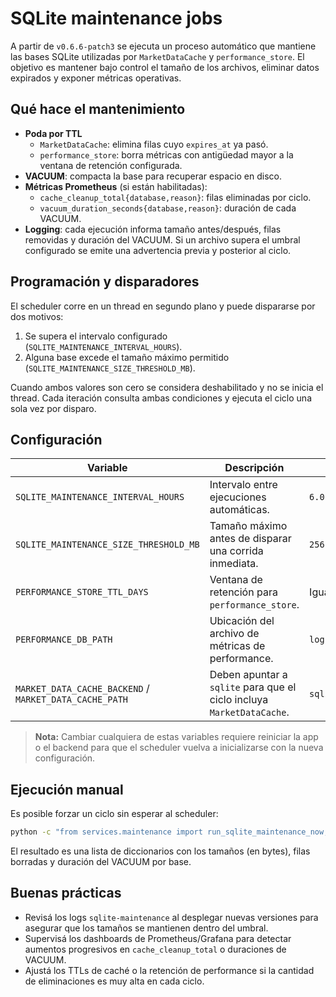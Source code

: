 # SQLite maintenance jobs

A partir de `v0.6.6-patch3` se ejecuta un proceso automático que mantiene las
bases SQLite utilizadas por `MarketDataCache` y `performance_store`. El
objetivo es mantener bajo control el tamaño de los archivos, eliminar datos
expirados y exponer métricas operativas.

## Qué hace el mantenimiento

* **Poda por TTL**
  * `MarketDataCache`: elimina filas cuyo `expires_at` ya pasó.
  * `performance_store`: borra métricas con antigüedad mayor a la ventana de
    retención configurada.
* **VACUUM**: compacta la base para recuperar espacio en disco.
* **Métricas Prometheus** (si están habilitadas):
  * `cache_cleanup_total{database,reason}`: filas eliminadas por ciclo.
  * `vacuum_duration_seconds{database,reason}`: duración de cada VACUUM.
* **Logging**: cada ejecución informa tamaño antes/después, filas removidas y
  duración del VACUUM. Si un archivo supera el umbral configurado se emite una
  advertencia previa y posterior al ciclo.

## Programación y disparadores

El scheduler corre en un thread en segundo plano y puede dispararse por dos
motivos:

1. Se supera el intervalo configurado (`SQLITE_MAINTENANCE_INTERVAL_HOURS`).
2. Alguna base excede el tamaño máximo permitido (`SQLITE_MAINTENANCE_SIZE_THRESHOLD_MB`).

Cuando ambos valores son cero se considera deshabilitado y no se inicia el
thread. Cada iteración consulta ambas condiciones y ejecuta el ciclo una sola
vez por disparo.

## Configuración

| Variable | Descripción | Default |
| --- | --- | --- |
| `SQLITE_MAINTENANCE_INTERVAL_HOURS` | Intervalo entre ejecuciones automáticas. | `6.0` |
| `SQLITE_MAINTENANCE_SIZE_THRESHOLD_MB` | Tamaño máximo antes de disparar una corrida inmediata. | `256.0` |
| `PERFORMANCE_STORE_TTL_DAYS` | Ventana de retención para `performance_store`. | Igual a `LOG_RETENTION_DAYS` |
| `PERFORMANCE_DB_PATH` | Ubicación del archivo de métricas de performance. | `logs/performance/performance_metrics.db` |
| `MARKET_DATA_CACHE_BACKEND` / `MARKET_DATA_CACHE_PATH` | Deben apuntar a `sqlite` para que el ciclo incluya `MarketDataCache`. | `sqlite` / `data/market_cache.db` |

> **Nota:** Cambiar cualquiera de estas variables requiere reiniciar la app o
> el backend para que el scheduler vuelva a inicializarse con la nueva
> configuración.

## Ejecución manual

Es posible forzar un ciclo sin esperar al scheduler:

```bash
python -c "from services.maintenance import run_sqlite_maintenance_now; print(run_sqlite_maintenance_now(reason='manual'))"
```

El resultado es una lista de diccionarios con los tamaños (en bytes), filas
borradas y duración del VACUUM por base.

## Buenas prácticas

* Revisá los logs `sqlite-maintenance` al desplegar nuevas versiones para
  asegurar que los tamaños se mantienen dentro del umbral.
* Supervisá los dashboards de Prometheus/Grafana para detectar aumentos
  progresivos en `cache_cleanup_total` o duraciones de VACUUM.
* Ajustá los TTLs de caché o la retención de performance si la cantidad de
  eliminaciones es muy alta en cada ciclo.
